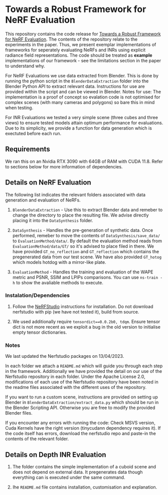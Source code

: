 # Towards a Robust Framework for NeRF Evaluation

This repository contains the code release for [Towards a Robust Framework for NeRF Evaluation](https://arxiv.org/abs/2305.18079). The contents of the repository relate to the experiments in the paper. Thus, we present exemplar implementations of frameworks for seperately evaluating NeRFs and INRs using explicit radiance field representations. The code should be treated as **example** implementations of our framework - see the limitations section in the paper to understand why.

For NeRF Evaluations we use data extracted from Blender. This is done by running the python script in the `BlenderDataExtraction` folder into the Blender Python API to extract relevant data. Instructions for use are provided within the script and can be viewed in Blender. Notes for use: The implementation is a proof of concept so evalation code is not optimised for complex scenes (with many cameras and polygons) so bare this in mind when testing.

For INR Evaluations we tested a very simple scene (three cubes and three views) to ensure tested models attain optimum performance for evaluations. Due to its simplicity, we provide a function for data generation which is exectuted before each run. 

## Requirements
We ran this on an Nvidia RTX 3090 with 64GB of RAM with CUDA 11.8. Refer to sections below for more information of dependencies.

## Details on NeRF Evaluation
The following list indicates the relevant folders associated with data generation and evaluation of NeRFs.

1. `BlenderDataExtraction` - Use this to extract Blender data and remeber to change the directory to place the resulting file. We advise directly placing it into the `DataSynthesis` folder.

2. `DataSynthesis` - Handles the pre-generation of synthetic data. Once performed, remeber to move the contents of `DataSynthesis/save_data/` to `EvaluationMethod/data/`. By default the evaluation method reads from `EvaluationMethod/data/GT/` so it's advised to place filed in there. We have provided `GT_no_reflection` and `GT_reflection` which contains the pregenerated data from our test scene. We have also provided `GT_hotog` which models hotdog with a mirror-like plate.

3. `EvaluationMethod` - Handles the training and evaluation of the WAPE metric and PSNR, SSIM and LPIPs comparisons. You can use `ns-train -h` to show the avaliable methods to execute.

### Instalation/Dependencies

1. Follow the [NeRFStudio](https://github.com/nerfstudio-project/nerfstudio/) instructions for installation. Do not download nerfstudio with pip (we have not tested it), build from source.

2. We used additionally require `tensordict==0.0.2b0, tdqm`. Ensure tensor dict is not more recent as we exploit a bug in the old version to initialise empty tensor dictionaries.

### Notes
We last updated the Nerfstudio packages on 13/04/2023.

In each folder we attach a `README.md` which will guide you through each step in the framework. Additionally we have provided the detail on our use of the Nerfstudio repository in each folder. Under the Apache License 2.0, modifications of each use of the Nerfstudio repository have been noted in the readme files associated with the different uses of the repository.

If you want to run a custom scene, instructions are provided on setting up Blender in `BlenderDataExtraction/extract_data.py` which should be run in the Blender Scripting API. Otherwise you are free to modify the provided Blender files.

If you encounter any errors with running the code: Check MSVS version, Cuda Kernels have the right version (tinycudann dependency requires it). If the code itself has errors, download the nerfstudio repo and paste-in the contents of the relevant folder.

## Details on Depth INR Evaluation

1. The folder contains the simple implementation of a cuboid scene and does not depend on external data. It pregenerates data though everything can is executed under the same command.

2. Ihe `README.md` file contains installation, customisation and explanation.